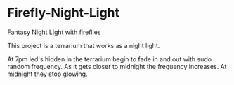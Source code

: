 # Firefly-Night-Light
Fantasy Night Light with fireflies

This project is a terrarium that works as a night light.

At 7pm led's hidden in the terrarium begin to fade in and out with sudo random frequency.
As it gets closer to midnight the frequency increases.
At midnight they stop glowing.
